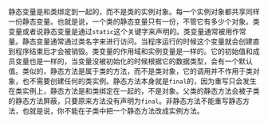静态变量是和类绑定到一起的，而不是类的实例对象。每一个实例对象都共享同样一份静态变量。也就是说，一个类的静态变量只有一份，不管它有多少个对象。类变量或者说静态变量是通过`static`这个关键字来声明的。类变量通常被用作常量。静态变量通常通过类名字来进行访问。当程序运行的时候这个变量就会创建直到程序结束后才会被销毁。类变量的作用域和实例变量是一样的。它的初始值和成员变量也是一样的，当变量没被初始化的时候根据它的数据类型，会有一个默认值。类似的，静态方法是属于类的方法，而不是类对象，它的调用并不作用于类对象，也不需要创建任何的类实例。静态方法本身就是`final`的，因为重写只会发生在类实例上，静态方法是和类绑定在一起的，不是对象。父类的静态方法会被子类的静态方法屏蔽，只要原来方法没有声明为`final`。非静态方法不能重写静态方法，也就是说，你不能在子类中把一个静态方法改成实例方法。
